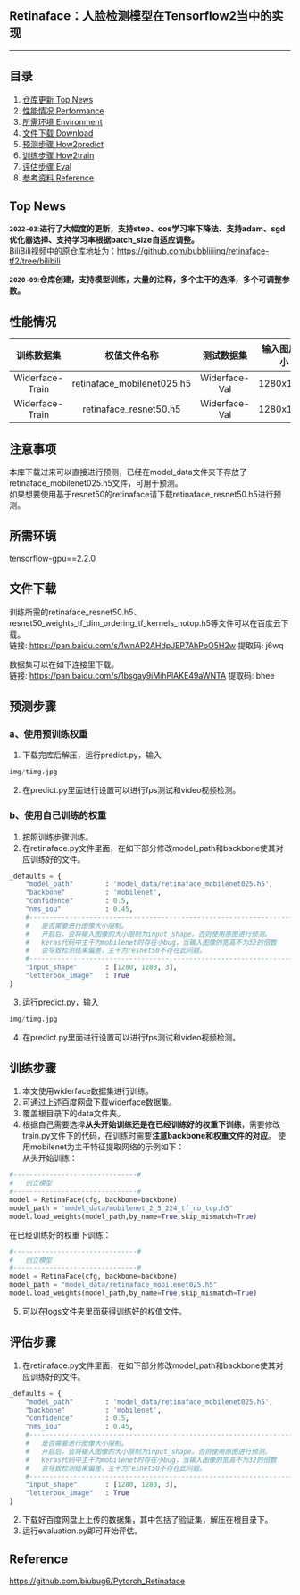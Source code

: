 ## Retinaface：人脸检测模型在Tensorflow2当中的实现
---

## 目录
1. [仓库更新 Top News](#仓库更新)
2. [性能情况 Performance](#性能情况)
3. [所需环境 Environment](#所需环境)
4. [文件下载 Download](#文件下载)
5. [预测步骤 How2predict](#预测步骤)
6. [训练步骤 How2train](#训练步骤)
7. [评估步骤 Eval](#评估步骤)
8. [参考资料 Reference](#Reference)

## Top News
**`2022-03`**:**进行了大幅度的更新，支持step、cos学习率下降法、支持adam、sgd优化器选择、支持学习率根据batch_size自适应调整。**  
BiliBili视频中的原仓库地址为：https://github.com/bubbliiiing/retinaface-tf2/tree/bilibili

**`2020-09`**:**仓库创建，支持模型训练，大量的注释，多个主干的选择，多个可调整参数。** 

## 性能情况
| 训练数据集 | 权值文件名称 | 测试数据集 | 输入图片大小 | Easy | Medium | Hard |
| :-----: | :-----: | :------: | :------: | :------: | :-----: | :-----: |
| Widerface-Train | retinaface_mobilenet025.h5 | Widerface-Val | 1280x1280 | 88.94% | 86.76% | 73.83% |
| Widerface-Train | retinaface_resnet50.h5 | Widerface-Val | 1280x1280 | 94.69% | 93.08% | 84.31% |

## 注意事项
本库下载过来可以直接进行预测，已经在model_data文件夹下存放了retinaface_mobilenet025.h5文件，可用于预测。  
如果想要使用基于resnet50的retinaface请下载retinaface_resnet50.h5进行预测。  

## 所需环境
tensorflow-gpu==2.2.0  

## 文件下载
训练所需的retinaface_resnet50.h5、resnet50_weights_tf_dim_ordering_tf_kernels_notop.h5等文件可以在百度云下载。     
链接: https://pan.baidu.com/s/1wnAP2AHdpJEP7AhPoO5H2w 提取码: j6wq     

数据集可以在如下连接里下载。      
链接: https://pan.baidu.com/s/1bsgay9iMihPlAKE49aWNTA 提取码: bhee     

## 预测步骤
### a、使用预训练权重
1. 下载完库后解压，运行predict.py，输入  
```python
img/timg.jpg
```
2. 在predict.py里面进行设置可以进行fps测试和video视频检测。  
### b、使用自己训练的权重
1. 按照训练步骤训练。  
2. 在retinaface.py文件里面，在如下部分修改model_path和backbone使其对应训练好的文件。  
```python
_defaults = {
    "model_path"        : 'model_data/retinaface_mobilenet025.h5',
    "backbone"          : 'mobilenet',
    "confidence"        : 0.5,
    "nms_iou"           : 0.45,
    #----------------------------------------------------------------------#
    #   是否需要进行图像大小限制。
    #   开启后，会将输入图像的大小限制为input_shape。否则使用原图进行预测。
    #   keras代码中主干为mobilenet时存在小bug，当输入图像的宽高不为32的倍数
    #   会导致检测结果偏差，主干为resnet50不存在此问题。
    #----------------------------------------------------------------------#
    "input_shape"       : [1280, 1280, 3],
    "letterbox_image"   : True
}

```
3. 运行predict.py，输入  
```python
img/timg.jpg
```  
4. 在predict.py里面进行设置可以进行fps测试和video视频检测。  

## 训练步骤
1. 本文使用widerface数据集进行训练。  
2. 可通过上述百度网盘下载widerface数据集。  
3. 覆盖根目录下的data文件夹。  
4. 根据自己需要选择**从头开始训练还是在已经训练好的权重下训练**，需要修改train.py文件下的代码，在训练时需要**注意backbone和权重文件的对应**。
使用mobilenet为主干特征提取网络的示例如下：   
从头开始训练：    
```python
#-------------------------------#
#   创立模型
#-------------------------------#
model = RetinaFace(cfg, backbone=backbone)
model_path = "model_data/mobilenet_2_5_224_tf_no_top.h5"
model.load_weights(model_path,by_name=True,skip_mismatch=True)
```
在已经训练好的权重下训练：   
```python
#-------------------------------#
#   创立模型
#-------------------------------#
model = RetinaFace(cfg, backbone=backbone)
model_path = "model_data/retinaface_mobilenet025.h5"
model.load_weights(model_path,by_name=True,skip_mismatch=True)
```
5. 可以在logs文件夹里面获得训练好的权值文件。  

## 评估步骤  
1. 在retinaface.py文件里面，在如下部分修改model_path和backbone使其对应训练好的文件。  
```python
_defaults = {
    "model_path"        : 'model_data/retinaface_mobilenet025.h5',
    "backbone"          : 'mobilenet',
    "confidence"        : 0.5,
    "nms_iou"           : 0.45,
    #----------------------------------------------------------------------#
    #   是否需要进行图像大小限制。
    #   开启后，会将输入图像的大小限制为input_shape。否则使用原图进行预测。
    #   keras代码中主干为mobilenet时存在小bug，当输入图像的宽高不为32的倍数
    #   会导致检测结果偏差，主干为resnet50不存在此问题。
    #----------------------------------------------------------------------#
    "input_shape"       : [1280, 1280, 3],
    "letterbox_image"   : True
}

```
2. 下载好百度网盘上上传的数据集，其中包括了验证集，解压在根目录下。 
3. 运行evaluation.py即可开始评估。


## Reference
https://github.com/biubug6/Pytorch_Retinaface
